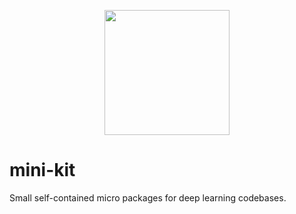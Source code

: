 <p align="center">
  <img src="https://github.com/user-attachments/assets/95493b42-6734-42b7-bf93-96987bcf60ad" height=200/>
</p>

# mini-kit

Small self-contained micro packages for deep learning codebases.

